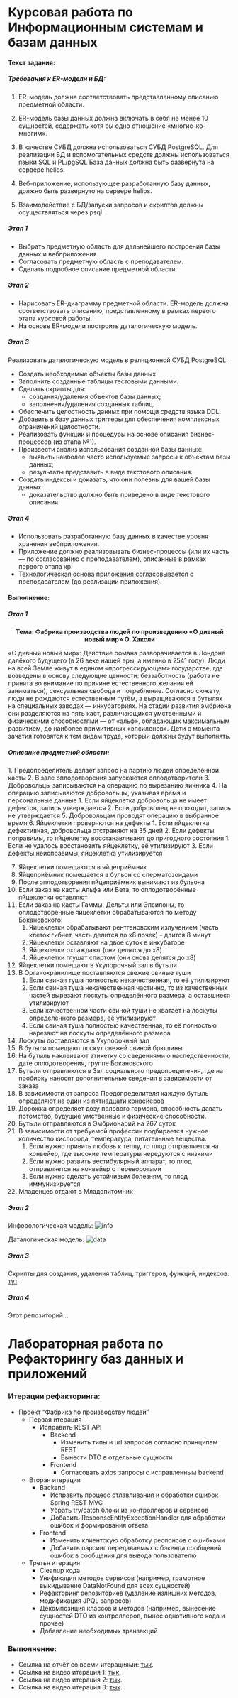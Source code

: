 # Курсовая работа по Информационным системам и базам данных

<h4>Текст задания: </h4>

<h5>Требования к ER-модели и БД: </h5>

1. ER-модель должна соответствовать представленному описанию предметной области.

2. ER-модель базы данных должна включать в себя не менее 10 сущностей, содержать
хотя бы одно отношение «многие-ко-многим».

3. В качестве СУБД должна использоваться СУБД PostgreSQL. Для реализации БД и
вспомогательных средств должны использоваться языки SQL и PL/pgSQL База данных
должна быть развернута на сервере helios.

4. Веб-приложение, использующее разработанную базу данных, должно быть развернуто
на сервере helios.

5. Взаимодействие с БД/запуски запросов и скриптов должны осуществляться через psql.

<h5>Этап 1</h5>

* Выбрать предметную область для дальнейшего построения базы данных и вебприложения.
* Согласовать предметную область с преподавателем.
* Сделать подробное описание предметной области.

<h5>Этап 2</h5>

* Нарисовать ER-диаграмму предметной области. ER-модель должна соответствовать
описанию, представленному в рамках первого этапа курсовой работы.
* На основе ER-модели построить даталогическую модель.

<h5>Этап 3</h5>

Реализовать даталогическую модель в реляционной СУБД PostgreSQL:
* Создать необходимые объекты базы данных.
* Заполнить созданные таблицы тестовыми данными.
* Сделать скрипты для:
    * создания/удаления объектов базы данных;
    * заполнения/удаления созданных таблиц.
* Обеспечить целостность данных при помощи средств языка DDL.
* Добавить в базу данных триггеры для обеспечения комплексных ограничений
целостности.
* Реализовать функции и процедуры на основе описания бизнес-процессов (из этапа
№1).
* Произвести анализ использования созданной базы данных:
    * выявить наиболее часто используемые запросы к объектам базы данных;
    * результаты представить в виде текстового описания. 
* Создать индексы и доказать, что они полезны для вашей базы данных:
    * доказательство должно быть приведено в виде текстового описания.

<h5>Этап 4</h5>

* Использовать разработанную базу данных в качестве уровня хранения вебприложения.
* Приложение должно реализовывать бизнес-процессы (или их часть — по
согласованию с преподавателем), описанные в рамках первого этапа кр.
* Технологическая основа приложения согласовывается с преподавателем (до
реализации приложения).

<h4>Выполнение: </h4>
<h5>Этап 1</h5>

<p style="text-align: center;"><b>Тема: Фабрика производства людей по произведению
«О дивный новый мир» О. Хаксли</b></p>

«О дивный новый мир»:
Действие романа разворачивается в Лондоне далёкого будущего (в 26 веке нашей эры, а именно в 2541 году). Люди на всей Земле живут в едином «прогрессирующем» государстве, где возведены в основу следующие ценности: беззаботность (работа не принята во внимание по причине естественного желания ей заниматься), сексуальная свобода и потребление.
Согласно сюжету, люди не рождаются естественным путём, а выращиваются в бутылях на специальных заводах — инкубаториях. На стадии развития эмбриона они разделяются на пять каст, различающихся умственными и физическими способностями — от «альф», обладающих максимальным развитием, до наиболее примитивных «эпсилонов». Дети с момента зачатия готовятся к тем видам труда, который должны будут выполнять.

<h5>Описание предметной области:</h5>
1. Предопределитель делает запрос на партию людей определённой касты
2. В зале оплодотворения запускаются оплодотворители
3. Добровольцы записываются на операцию по вырезанию яичника
4. На операцию записываются добровольцы, указывая время и персональные данные
    1. Если яйцеклетка добровольца не имеет дефектов, запись утверждается
    2. Если доброволец не проходит, запись не утверждается
5. Добровольцам проводят операцию в выбранное время
6. Яйцеклетки проверяются на дефекты 
    1. Если яйцеклетка дефективная, добровольца отстраняют на 35 дней
    2. Если дефекты поправимы, то яйцеклетку восстанавливают до пригодного состояния
        1. Если не удалось восстановить яйцеклетку, её утилизируют
    3. Если дефекты неисправимы, яйцеклетка утилизируется
 
7. Яйцеклетки помещаются в яйцеприёмник
8. Яйцеприёмник помещается в бульон со сперматозоидами
9. После оплодотворения яйцеприёмник вынимают из бульона
10. Если заказ на касты Альфа или Бета, то оплодотворённые яйцеклетки оставляют
11. Если заказ на касты Гаммы, Дельты или Эпсилоны, то оплодотворённые яйцеклетки обрабатываются по методу Бокановского:
    1. Яйцеклетки обрабатывают рентгеновским излучением (часть клеток гибнет, часть делится до x8 почек) - длится 8 минут
    2. Яйцеклетки оставляют на двое суток в инкубаторе
    3. Яйцеклетки охлаждают (они делятся до x8)
    4. Яйцеклетки глушат спиртом (они снова делятся до x8)
12. Яйцеклетки помещают в Укупорочный зал в бутыли
13. В Органохранилище поставляются свежие свиные туши
    1. Если свиная туша полностью некачественная, то её утилизируют
    2. Если свиная туша некачественная частично, то из качественных частей вырезают лоскуты определённого размера, а оставшиеся утилизируют
    3. Если качественной части свиной туши не хватает на лоскуты определённого размера, её утилизируют
    4. Если свиная туша полностью качественная, то её полностью нарезают на лоскуты определённого размера
14. Лоскуты доставляются в Укупорочный зал
15. В бутыли помещают лоскут свежей свиной брюшины
16. На бутыль наклеивают этикетку со сведениями о наследственности, дате оплодотворения, группе Бокановского
17. Бутыли отправляются в Зал социального предопределения, где на пробирку наносят дополнительные сведения в зависимости от заказа
18. В зависимости от запроса Предопределителя каждую бутыль определяют на один из пятнадцати конвейеров
19. Дорожка определяет дозу полового гормона, способность давать потомство, будущие умственные и физические способности.
20. Бутыли отправляются в Эмбрионарий на 267 суток
21. В зависимости от требуемой профессии подбирается нужное количество кислорода, температура, питательные вещества.
    1. Если нужно привить любовь к теплу, то плод отправляется на конвейер, где высокие температуры чередуются с низкими
    2. Если нужно развить вестибулярный аппарат, то плод отправляется на конвейер с переворотами
    3. Если нужно сделать устойчивым болезням, то плод иммунизируется 
22. Младенцев отдают в Младопитомник

<h5>Этап 2</h5>

Инфорологическая модель:
![info](./db/images/Info_cw.drawio.png)

Даталогическая модель:
![data](./db/images/Data_cw.drawio.png)

<h5>Этап 3</h5>

Скрипты для создания, удаления таблиц, триггеров, функций, индексов:
[тут](./db/scripts).

<h5>Этап 4</h5>
Этот репозиторий...

# Лабораторная работа по Рефакторингу баз данных и приложений

<h3>Итерации рефакторинга:</h3>

* Проект “Фабрика по производству людей”
    * Первая итерация
        * Исправить REST API
            * Backend
                * Изменить типы и url запросов согласно принципам REST
                * Вынести DTO в отдельные сущности
            * Frontend
                * Согласовать axios запросы с исправленным backend
    * Вторая итерация
        * Backend
            * Исправить процесс отлавливания и обработки ошибок Spring REST MVC
            * Убрать try/catch блоки из контроллеров и сервисов
            * Добавить ResponseEntityExceptionHandler для обработки ошибок и формирования ответа
        * Frontend
            * Изменить клиентскую обработку респонсов с ошибками
            * Добавить парсинг передаваемых с бэкенда сообщений ошибок в сообщения для вывода пользователю
    * Третья итерация
        * Cleanup кода
        * Унификация методов сервисов (например, грамотное выкидывание DataNotFound для всех сущностей)
        * Рефакторинг репозиториев (удаление излишних методов, модификация JPQL запросов)
        * Декомпозиция классов и методов (например, вынесение сущностей DTO из контроллеров, вынос однотипного кода и
          прочее)
        * Добавление необходимых транзакций

<h3>Выполнение:</h3>

* Ссылка на отчёт со всеми
  итерациями: [тык](https://docs.google.com/document/d/1Do4NQpC7SSb7K8Ntss9HTSx7_OP7YyInVO_l_bYcFMM/edit?usp=sharing).
* Ссылка на видео итерация
  1: [тык](https://drive.google.com/file/d/1lLAwqj79Q5328CqRCxr6rjJuGFEL7T89/view?usp=share_link).
* Ссылка на видео итерация
  2: [тык](https://drive.google.com/file/d/1C0y86UmG7HYIChZShLURyi1itOU-Cwan/view?usp=share_link).
* Ссылка на видео итерация
  3: [тык](https://drive.google.com/file/d/1vpAO2NYekj56CskELt5CNOwmlUJv62W3/view?usp=share_link).